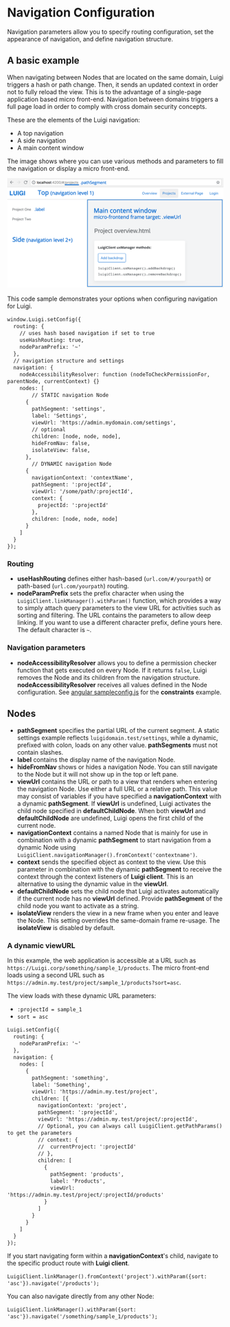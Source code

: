 # Navigation Configuration

Navigation parameters allow you to specify routing configuration, set the appearance of navigation, and define navigation structure. 

## A basic example

When navigating between Nodes that are located on the same domain, Luigi triggers a hash or path change. Then, it sends an updated context in order not to fully reload the view. This is to the advantage of a single-page application based micro front-end. Navigation between domains triggers a full page load in order to comply with cross domain security concepts.

These are the elements of the Luigi navigation:

- A top navigation
- A side navigation
- A main content window

The image shows where you can use various methods and parameters to fill the navigation or display a micro front-end.  

![Navigation layout](assets/navigation-structure.png)

This code sample demonstrates your options when configuring navigation for Luigi. 

````
window.Luigi.setConfig({
  routing: {
    // uses hash based navigation if set to true
    useHashRouting: true,
    nodeParamPrefix: '~'
  },
  // navigation structure and settings
  navigation: {
    nodeAccessibilityResolver: function (nodeToCheckPermissionFor, parentNode, currentContext) {}
    nodes: [
        // STATIC navigation Node
      {
        pathSegment: 'settings',
        label: 'Settings',
        viewUrl: 'https://admin.mydomain.com/settings',
        // optional
        children: [node, node, node],
        hideFromNav: false,
        isolateView: false,
      },
        // DYNAMIC navigation Node
      {
        navigationContext: 'contextName',
        pathSegment: ':projectId',
        viewUrl: '/some/path/:projectId',
        context: {
          projectId: ':projectId'
        },
        children: [node, node, node]
      }
    ]
  }
});
````
### Routing

- **useHashRouting** defines either hash-based (`url.com/#/yourpath`) or path-based (`url.com/yourpath`) routing.
- **nodeParamPrefix** sets the prefix character when using the `LuigiClient.linkManager().withParam()` function, which provides a way to simply attach query parameters to the view URL for activities such as sorting and filtering.  The URL contains the parameters to allow deep linking. If you want to use a different character prefix, define yours here. The default character is `~`.

### Navigation parameters

- **nodeAccessibilityResolver** allows you to define a permission checker function that gets executed on every Node. If it returns `false`, Luigi removes the Node and its children from the navigation structure.
**nodeAccessibilityResolver** receives all values defined in the Node configuration. See [angular sampleconfig.js](../core/examples/luigi-sample-angular/src/assets/sampleconfig.js) for the **constraints** example.

## Nodes

- **pathSegment** specifies the partial URL of the current segment. A static settings example reflects `luigidomain.test/settings`, while a dynamic, prefixed with colon, loads on any other value. **pathSegments** must not contain slashes.
- **label** contains the display name of the navigation Node.
- **hideFromNav** shows or hides a navigation Node. You can still navigate to the Node but it will not show up in the top or left pane.
- **viewUrl** contains the URL or path to a view that renders when entering the navigation Node. Use either a full URL or a relative path. This value may consist of variables if you have specified a **navigationContext** with a dynamic **pathSegment**. If **viewUrl** is undefined, Luigi activates the child node specified in **defaultChildNode**. When both **viewUrl** and **defaultChildNode** are undefined, Luigi opens the first child of the current node.
- **navigationContext** contains a named Node that is mainly for use in combination with a dynamic **pathSegment** to start navigation from a dynamic Node using ` LuigiClient.navigationManager().fromContext('contextname')`.
- **context** sends the specified object as context to the view. Use this parameter in combination with the dynamic **pathSegment** to receive the context through the context listeners of **Luigi client**. This is an alternative to using the dynamic value in the **viewUrl**.
- **defaultChildNode** sets the child node that Luigi activates automatically if the current node has no **viewUrl** defined. Provide **pathSegment** of the child node you want to activate as a string.
- **isolateView** renders the view in a new frame when you enter and leave the Node. This setting overrides the same-domain frame re-usage. The **isolateView** is disabled by default.

### A dynamic viewURL

In this example, the web application is accessible at a URL such as `https://Luigi.corp/something/sample_1/products`. The micro front-end loads using a second URL such as `https://admin.my.test/project/sample_1/products?sort=asc`.

The view loads with these dynamic URL parameters:

- `:projectId = sample_1`
- `sort = asc`

````
Luigi.setConfig({
  routing: {
    nodeParamPrefix: '~'
  },
  navigation: {
    nodes: [
      {
        pathSegment: 'something',
        label: 'Something',
        viewUrl: 'https://admin.my.test/project',
        children: [{ 
          navigationContext: 'project',
          pathSegment: ':projectId',
          viewUrl: 'https://admin.my.test/project/:projectId',
          // Optional, you can always call LuigiClient.getPathParams() to get the parameters
          // context: {
          //  currentProject: ':projectId'
          // },
          children: [
            {
              pathSegment: 'products',
              label: 'Products',
              viewUrl: 'https://admin.my.test/project/:projectId/products'
            }
          ]
        }
      }
    ]
  }
});
````
If you start navigating form within a **navigationContext**'s child, navigate to the specific product route with **Luigi client**.

````
LuigiClient.linkManager().fromContext('project').withParam({sort: 'asc'}).navigate('/products');
````

You can also navigate directly from any other Node:

````
LuigiClient.linkManager().withParam({sort: 'asc'}).navigate('/something/sample_1/products');
````
